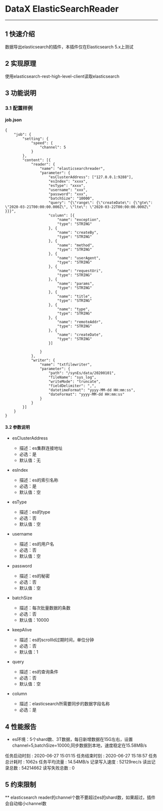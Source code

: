 # DataX ElasticSearchReader


---

## 1 快速介绍

数据导出elasticsearch的插件，本插件仅在Elasticsearch 5.x上测试

## 2 实现原理

使用elasticsearch-rest-high-level-client读取elasticsearch

## 3 功能说明

### 3.1 配置样例

#### job.json

```
{
	"job": {
		"setting": {
			"speed": {
				"channel": 5
			}
		},
		"content": [{
			"reader": {
				"name": "elasticsearchreader",
				"parameter": {
					"esClusterAddress": ["127.0.0.1:9288"],
					"esIndex": "xxxx",
					"esType": "xxxx",
					"username": "xxx",
					"password": "xxx",
					"batchSize": "10000",
					"query": "{\"range\": {\"createDate\": {\"gte\": \"2020-03-21T00:00:00.000Z\", \"lte\": \"2020-03-22T00:00:00.000Z\" }}}",
					"column": [{
						"name": "exception",
						"type": "STRING"
					}, {
						"name": "createBy",
						"type": "STRING"
					}, {
						"name": "method",
						"type": "STRING"
					}, {
						"name": "userAgent",
						"type": "STRING"
					}, {
						"name": "requestUri",
						"type": "STRING"
					}, {
						"name": "params",
						"type": "STRING"
					}, {
						"name": "title",
						"type": "STRING"
					}, {
						"name": "type",
						"type": "STRING"
					}, {
						"name": "remoteAddr",
						"type": "STRING"
					}, {
						"name": "createDate",
						"type": "STRING"
					}]

				}
			},
			"writer": {
				"name": "txtfilewriter",
				"parameter": {
					"path": "/synEs/data/20200101",
					"fileName": "sys_log",
					"writeMode": "truncate",
					"fieldDelimiter": ",",
					"datetimeFormat": "yyyy-MM-dd HH:mm:ss",
					"dateFormat": "yyyy-MM-dd HH:mm:ss"
				}
			}
		}]
	}
}
```

#### 3.2 参数说明

* esClusterAddress
  * 描述：es集群连接地址
  * 必选：是
  * 默认值：无

* esIndex
  * 描述：es的索引名称
  * 必选：是
  * 默认值：空

* esType
  * 描述：es的type
  * 必选：否
  * 默认值：空
* username
  * 描述：es的用户名
  * 必选：否
  * 默认值：空
      
* password
  * 描述：es的秘密
  * 必选：否
  * 默认值：空
  
* batchSize
  * 描述：每次批量数据的条数
  * 必选：否
  * 默认值：10000

* keepAlive
  * 描述：es的scrollId过期时间，单位分钟
  * 必选：否
  * 默认值：1
 
* query
  * 描述：es的查询条件
  * 必选：否
  * 默认值：空

* column
  * 描述：elasticsearch所需要同步的数据字段名称
  * 必选：是


## 4 性能报告
* es环境：5个shard数、3T数据，每日新增数据在15G左右，设置channel=5,batchSize=10000,同步数据到本地，速度稳定在15.58MB/s

任务启动时刻                    : 2020-06-27 15:01:15
任务结束时刻                    : 2020-06-27 15:18:57
任务总计耗时                    :               1062s
任务平均流量                    :           14.54MB/s
记录写入速度                    :          52129rec/s
读出记录总数                    :            54214662
读写失败总数                    :                   0



## 5 约束限制

** elasticsearch reader的channel个数不要超过es的shard数，如果超过，插件会自动缩小channel数